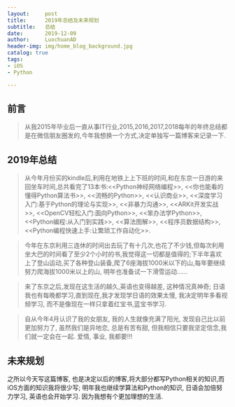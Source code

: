 ```yaml
---
layout:     post
title:      2019年总结及未来规划
subtitle:   总结
date:       2019-12-09
author:     LuochuanAD
header-img: img/home_blog_background.jpg
catalog: true
tags:
- iOS 
- Python

---
```


## 前言

>从我2015年毕业后一直从事IT行业,2015,2016,2017,2018每年的年终总结都是在微信朋友圈发的,今年我想换一个方式,决定单独写一篇博客来记录一下.


## 2019年总结

>从今年月份买的kindle后,利用在地铁上上下班的时间,和在东京一日游的来回坐车时间,总共看完了13本书:<<Python神经网络编程>>, <<你也能看的懂得Python算法书>>, <<流畅的Python>>, <<认识商业>>, <<深度学习入门:基于Python的理论与实现>>, <<非暴力沟通>>, <<ARKit开发实战>>, <<OpenCV轻松入门:面向Python>>, <<笨办法学Python>>, <<Python编程:从入门到实践>>, <<算法图解>>, <<程序员数据结构>>, <<Python编程快速上手:让繁琐工作自动化>>.

>今年在东京利用三连休的时间出去玩了有十几次,也花了不少钱,但每次利用坐大巴的时间看了至少2个小时的书,我觉得这一切都是值得的;下半年喜欢上了登山运动,买了各种登山装备,爬了6座海拔1000米以下的山,每年要继续努力爬海拔1000米以上的山, 明年也准备试一下滑雪运动......

>来了东京之后,发现在这生活的越久,英语也变得越差, 这种情况真神奇; 日语我也有每晚都学习,直到现在,我才发现学日语的效果太慢, 我决定明年多看视频学习, 而不是像现在一样只拿着红宝书,蓝宝书学习.

>自从今年4月认识了我的女朋友, 我的人生就像充满了阳光, 发现自己比以前更加努力了, 虽然我们是异地恋, 总是有苦有甜, 但我相信只要我坚定信念,我们就一定会在一起. 爱情, 事业, 我都要!!!


## 未来规划

之所以今天写这篇博客, 也是决定以后的博客,将大部分都写Python相关的知识,而iOS方面的知识我将很少写; 明年我也继续学算法和Python的知识, 日语会加倍努力学习, 英语也会开始学习. 因为我想有个更加理想的生活.





